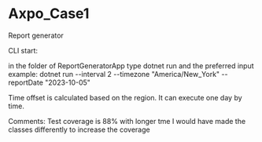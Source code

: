 # Axpo_Case1
Report generator


CLI start:

in the folder of ReportGeneratorApp type dotnet run and the preferred input example:
dotnet run --interval 2 --timezone "America/New_York" --reportDate "2023-10-05"

Time offset is calculated based on the region.
It can execute one day by time.

Comments:
Test coverage is 88%  with longer tme I would have made the classes differently to increase the coverage



